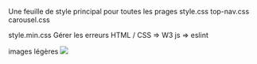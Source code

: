 Une feuille de style principal pour toutes les prages
style.css
top-nav.css
carousel.css

style.min.css
Gérer les erreurs
HTML / CSS => W3
js => eslint

images légères <img src="https://..." loading="lazy"  />